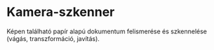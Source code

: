 # Kamera-szkenner
Képen található papír alapú dokumentum felismerése és szkennelése (vágás, transzformáció, javítás).
